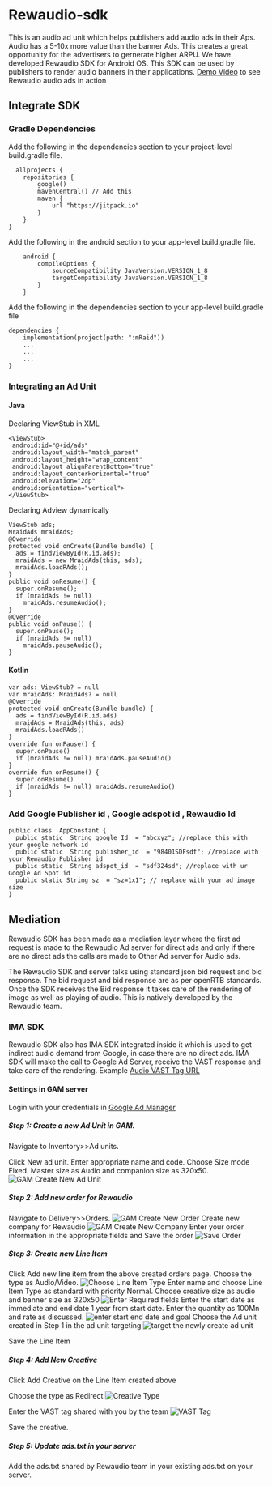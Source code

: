 # Rewaudio-sdk
This is an audio ad unit which helps publishers add audio ads in their Aps. Audio has a 5-10x more value than the banner Ads. This creates a great opportunity for the advertisers to gernerate higher ARPU.
We have developed Rewaudio SDK for Android OS. This SDK can be used by publishers to render audio banners in their applications. [Demo Video](https://drive.google.com/file/d/1KpltJnMTtqgzm8qsgbHYkIY5y5eK0Yb1/view) to see Rewaudio audio ads in action 
## Integrate SDK
### Gradle Dependencies
Add the following in the dependencies section to your project-level build.gradle file.
>
      allprojects {
        repositories {
            google()
            mavenCentral() // Add this
            maven {
                url "https://jitpack.io"
            }
        }
    }
 
Add the following in the android section to your app-level build.gradle file.
>
        android {
            compileOptions {
                sourceCompatibility JavaVersion.VERSION_1_8
                targetCompatibility JavaVersion.VERSION_1_8
            }
        }
 
Add the following in the dependencies section to your app-level build.gradle file 
>
    dependencies {
        implementation(project(path: ":mRaid"))
        ...
        ...
        ...
    }
 
### Integrating an Ad Unit
#### Java
Declaring ViewStub in XML

    <ViewStub>
     android:id="@+id/ads"
     android:layout_width="match_parent"
     android:layout_height="wrap_content"
     android:layout_alignParentBottom="true"
     android:layout_centerHorizontal="true"
     android:elevation="2dp"
     android:orientation="vertical">
    </ViewStub>
  
Declaring Adview dynamically

    ViewStub ads;
    MraidAds mraidAds;
    @Override
    protected void onCreate(Bundle bundle) {
      ads = findViewById(R.id.ads);
      mraidAds = new MraidAds(this, ads);
      mraidAds.loadRAds();
    }       
    public void onResume() {
      super.onResume();
      if (mraidAds != null)
        mraidAds.resumeAudio();
    }
    @Override
    public void onPause() {
      super.onPause();  
      if (mraidAds != null)
        mraidAds.pauseAudio();
    }

#### Kotlin

    var ads: ViewStub? = null
    var mraidAds: MraidAds? = null
    @Override
    protected void onCreate(Bundle bundle) {
      ads = findViewById(R.id.ads)
      mraidAds = MraidAds(this, ads)
      mraidAds.loadRAds()
    }    
    override fun onPause() {
      super.onPause()
      if (mraidAds != null) mraidAds.pauseAudio()
    }
    override fun onResume() {
      super.onResume()
      if (mraidAds != null) mraidAds.resumeAudio()
    }

### Add Google Publisher id , Google adspot id , Rewaudio Id 
    public class  AppConstant {
      public static  String google_Id  = "abcxyz"; //replace this with your google network id
      public static  String publisher_id  = "98401SDFsdf"; //replace with your Rewaudio Publisher id
      public static  String adspot_id  = "sdf324sd"; //replace with ur Google Ad Spot id
      public static String sz  = "sz=1x1"; // replace with your ad image size 
    }

## Mediation 
Rewaudio SDK has been made as a mediation layer where the first ad request is made to the Rewaudio Ad server for direct ads and only if there are no direct ads the calls are made to Other Ad server for Audio ads.

The Rewaudio SDK and server talks using standard json bid request and bid response. The bid request and bid response are as per openRTB standards. Once the SDK receives the Bid response it takes care of the rendering of image as well as playing of audio. This is natively developed by the Rewaudio team.

### IMA SDK
Rewaudio SDK also has IMA SDK integrated inside it which is used to get indirect audio demand from Google, in case there are no direct ads. IMA SDK will make the call to Google Ad Server, receive the VAST response and take care of the rendering.
Example [Audio VAST Tag URL](https://pubads.g.doubleclick.net/gampad/ads?iu=/21775744923/external/audio-preroll&ad_type=audio&sz=1x1&ciu_szs=300x250&gdfp_req=1&output=vast&unviewed_position_start=1&env=vp&impl=s&correlator=)

#### Settings in GAM server
Login with your credentials in [Google Ad Manager](https://admanager.google.com/)

##### Step 1: Create a new Ad Unit in GAM. 

Navigate to Inventory>>Ad units.

Click New ad unit. Enter appropriate name and code. Choose Size mode Fixed. Master size as Audio and companion size as 320x50.
![GAM Create New Ad Unit](https://lh4.googleusercontent.com/-6dXbnLd2IdqIb035eYBK0c80FngYiH4lqMEp4qVhReiBYHqgwqSiMlFhUqeqw3i9zA=w2400)

##### Step 2: Add new order for Rewaudio

Navigate to Delivery>>Orders. 
![GAM Create New Order](https://lh5.googleusercontent.com/tgdqXH7MaSXngdW-VHkBaIJyLz5GVPrSn6UYQFROoMTbjJrOTEP2x-W3u0qeSKYmt_Q=w2400)
Create new company for Rewaudio
![GAM Create New Company](https://lh6.googleusercontent.com/uQA31Kw6Um3fueqJ-I_RNfEE6PVbXMONyBzaFO3_8TKkDo8xo3Nh7-X_1fjnIkRz6tU=w2400)
Enter your order information in the appropriate fields and Save the order
![Save Order](https://lh4.googleusercontent.com/LYrzeXonKzfsddUssD3tGzLw63_rI3gMaSidFmV6ajyKkitQQ3ZyGE1CZaJcFR5Y-co=w2400)

##### Step 3: Create new Line Item

Click Add new line item from the above created orders page. Choose the type as Audio/Video.
![Choose Line Item Type](https://lh6.googleusercontent.com/C0z4x51pZB7yLxByVjj5mc87jLvKEclq86_sTXkv2TQSy7Gjiid4DW2W2W-CQ9iTMlA=w2400)
Enter name and choose Line Item Type as standard with priority Normal. Choose creative size as audio and banner size as 320x50
![Enter Required fields](https://lh6.googleusercontent.com/uCiNb8w9Cz_in2E5KbXQAJMv0jcH2i_r7ldCoo8SiMcazW555n-NkBFXrtYI-wSrOss=w2400)
Enter the start date as immediate and end date 1 year from start date. Enter the quantity as 100Mn and rate as discussed.
![enter start end date and goal](https://lh6.googleusercontent.com/RWcnWJLEX-kDc6jU6fPpkxbrvlFPd_cOU7ewj5i-HWDjPzuIFYjDHfnW1hI1k6r6frY=w2400)
Choose the Ad unit created in Step 1 in the ad unit targeting 
![target the newly create ad unit](https://lh4.googleusercontent.com/3lwD0bpDR55oxY7rojco8uyvhojfEcdanDEW_FiJ25BtNqVXfhIzs7aV362mUW1MWSw=w2400)

Save the Line Item

##### Step 4: Add New Creative

Click Add Creative on the Line Item created above

Choose the type as Redirect
![Creative Type](https://lh4.googleusercontent.com/DqdTlSxi7prY6qaOLGxipyE3binVtONx0Yc87ku8KfrYXpB06COmqk9hB1PsXF4ZqDw=w2400)

Enter the VAST tag shared with you by the team
![VAST Tag](https://lh5.googleusercontent.com/eRh0piE3Gn2_4cwXe7xuW6fAnw0j0KS5XijWu4ElHLtBTtbLgOaaQMsafxBhrgfOpOM=w2400)

Save the creative.

##### Step 5: Update ads.txt in your server

Add the ads.txt shared by Rewaudio team in your existing ads.txt on your server.
